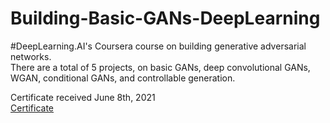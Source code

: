 # Building-Basic-GANs-DeepLearning  
#DeepLearning.AI's Coursera course on building generative adversarial networks.  
There are a total of 5 projects, on basic GANs, deep convolutional GANs, WGAN, conditional GANs, and controllable generation.  
  
Certificate received June 8th, 2021  
[Certificate](http://coursera.org/verify/RVA2MET5ZQ8F)
